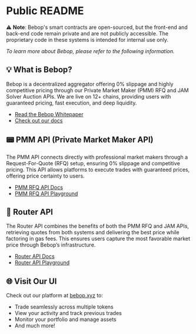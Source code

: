 # Public README

⚠️ **Note**:  Bebop's smart contracts are open-sourced, but the front-end and back-end code remain private and are not publicly accessible. The proprietary code in these systems is intended for internal use only.

_To learn more about Bebop, please refer to the following information._

## 💡 What is Bebop?
Bebop is a decentralized aggregator offering 0% slippage and highly competitive pricing through our Private Market Maker (PMM) RFQ and JAM Solver Auction APIs. We are live on 12+ chains, providing users with guaranteed pricing, fast execution, and deep liquidity.

- [Read the Bebop Whitepaper](https://github.com/bebop-dex/jam-whitepaper)  
- [Check out our docs](https://docs.bebop.xyz/bebop)

## 📟 PMM API (Private Market Maker API)
The PMM API connects directly with professional market makers through a Request-For-Quote (RFQ) setup, ensuring 0% slippage and competitive pricing. This API allows platforms to execute trades with guaranteed prices, offering price certainty to users.

- [PMM RFQ API Docs](https://docs.bebop.xyz/bebop/bebop-api-pmm-rfq/pmm-rfq-api-intro)  
- [PMM RFQ API Playground](https://api.bebop.xyz/pmm/ethereum/docs)

## 🔀 Router API
The Router API combines the benefits of both the PMM RFQ and JAM APIs, retrieving quotes from both systems and delivering the best price while factoring in gas fees. This ensures users capture the most favorable market price through Bebop’s infrastructure.

- [Router API Docs](https://docs.bebop.xyz/bebop/bebop-api-router/router-api-introduction)  
- [Router API Playground](https://api.bebop.xyz/router/ethereum/docs)

## 🌐 Visit Our UI
Check out our platform at [bebop.xyz](https://bebop.xyz) to:
- Trade seamlessly across multiple tokens  
- View your activity and track previous trades  
- Monitor your portfolio and manage assets  
- And much more!
